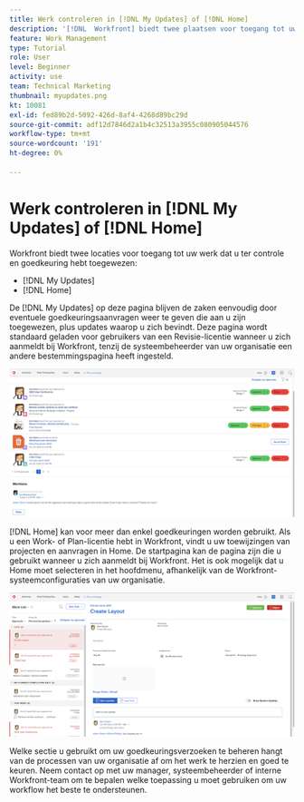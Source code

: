 ```yaml
---
title: Werk controleren in [!DNL My Updates] of [!DNL Home]
description: '[!DNL  Workfront] biedt twee plaatsen voor toegang tot uw werk dat u ter controle en goedkeuring is toegewezen - [!DNL My Updates] en [!DNL Home] '
feature: Work Management
type: Tutorial
role: User
level: Beginner
activity: use
team: Technical Marketing
thumbnail: myupdates.png
kt: 10081
exl-id: fed89b2d-5092-426d-8af4-4268d89bc29d
source-git-commit: adf12d7846d2a1b4c32513a3955c080905044576
workflow-type: tm+mt
source-wordcount: '191'
ht-degree: 0%

---
```


# Werk controleren in [!DNL My Updates] of [!DNL Home]

Workfront biedt twee locaties voor toegang tot uw werk dat u ter controle en goedkeuring hebt toegewezen:

* [!DNL My Updates]
* [!DNL Home]

De [!DNL My Updates] op deze pagina blijven de zaken eenvoudig door eventuele goedkeuringsaanvragen weer te geven die aan u zijn toegewezen, plus updates waarop u zich bevindt. Deze pagina wordt standaard geladen voor gebruikers van een Revisie-licentie wanneer u zich aanmeldt bij Workfront, tenzij de systeembeheerder van uw organisatie een andere bestemmingspagina heeft ingesteld.

![Een afbeelding van de [!DNL My Updates] page](assets/my-updates-overview.png)

[!DNL Home] kan voor meer dan enkel goedkeuringen worden gebruikt. Als u een Work- of Plan-licentie hebt in Workfront, vindt u uw toewijzingen van projecten en aanvragen in Home. De startpagina kan de pagina zijn die u gebruikt wanneer u zich aanmeldt bij Workfront. Het is ook mogelijk dat u Home moet selecteren in het hoofdmenu, afhankelijk van de Workfront-systeemconfiguraties van uw organisatie.

![Een afbeelding van de [!DNL Home] page](assets/home-overview.png)

Welke sectie u gebruikt om uw goedkeuringsverzoeken te beheren hangt van de processen van uw organisatie af om het werk te herzien en goed te keuren. Neem contact op met uw manager, systeembeheerder of interne Workfront-team om te bepalen welke toepassing u moet gebruiken om uw workflow het beste te ondersteunen.
